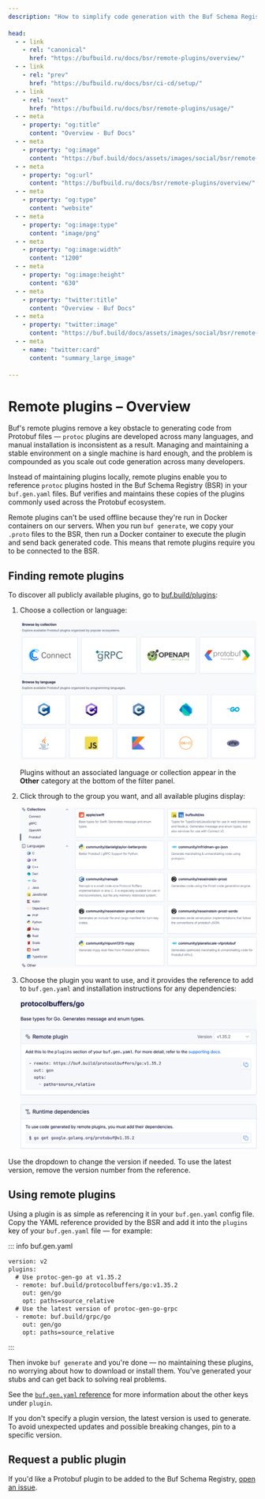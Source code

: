 ```yaml
---
description: "How to simplify code generation with the Buf Schema Registry's remote plugins"

head:
  - - link
    - rel: "canonical"
      href: "https://bufbuild.ru/docs/bsr/remote-plugins/overview/"
  - - link
    - rel: "prev"
      href: "https://bufbuild.ru/docs/bsr/ci-cd/setup/"
  - - link
    - rel: "next"
      href: "https://bufbuild.ru/docs/bsr/remote-plugins/usage/"
  - - meta
    - property: "og:title"
      content: "Overview - Buf Docs"
  - - meta
    - property: "og:image"
      content: "https://buf.build/docs/assets/images/social/bsr/remote-plugins/overview.png"
  - - meta
    - property: "og:url"
      content: "https://bufbuild.ru/docs/bsr/remote-plugins/overview/"
  - - meta
    - property: "og:type"
      content: "website"
  - - meta
    - property: "og:image:type"
      content: "image/png"
  - - meta
    - property: "og:image:width"
      content: "1200"
  - - meta
    - property: "og:image:height"
      content: "630"
  - - meta
    - property: "twitter:title"
      content: "Overview - Buf Docs"
  - - meta
    - property: "twitter:image"
      content: "https://buf.build/docs/assets/images/social/bsr/remote-plugins/overview.png"
  - - meta
    - name: "twitter:card"
      content: "summary_large_image"

---
```


# Remote plugins – Overview

Buf's remote plugins remove a key obstacle to generating code from Protobuf files — `protoc` plugins are developed across many languages, and manual installation is inconsistent as a result. Managing and maintaining a stable environment on a single machine is hard enough, and the problem is compounded as you scale out code generation across many developers.

Instead of maintaining plugins locally, remote plugins enable you to reference `protoc` plugins hosted in the Buf Schema Registry (BSR) in your `buf.gen.yaml` files. Buf verifies and maintains these copies of the plugins commonly used across the Protobuf ecosystem.

Remote plugins can't be used offline because they're run in Docker containers on our servers. When you run `buf generate`, we copy your `.proto` files to the BSR, then run a Docker container to execute the plugin and send back generated code. This means that remote plugins require you to be connected to the BSR.

## Finding remote plugins

To discover all publicly available plugins, go to [buf.build/plugins](https://buf.build/plugins):

1.  Choose a collection or language:

    ![Remote plugin browse screen, showing available collections and languages](../../../images/bsr/plugins/remote-plugins-browse.png)

    Plugins without an associated language or collection appear in the **Other** category at the bottom of the filter panel.

2.  Click through to the group you want, and all available plugins display:

    ![Remote plugin browse screen, showing plugins available for Go](../../../images/bsr/plugins/remote-plugins-select.png)

3.  Choose the plugin you want to use, and it provides the reference to add to `buf.gen.yaml` and installation instructions for any dependencies:

    ![Remote plugin browse screen, showing plugins available for Go](../../../images/bsr/plugins/remote-plugins-yaml.png)

Use the dropdown to change the version if needed. To use the latest version, remove the version number from the reference.

## Using remote plugins

Using a plugin is as simple as referencing it in your `buf.gen.yaml` config file. Copy the YAML reference provided by the BSR and add it into the `plugins` key of your `buf.gen.yaml` file — for example:

::: info buf.gen.yaml

```yaml{4,8}
version: v2
plugins:
  # Use protoc-gen-go at v1.35.2
  - remote: buf.build/protocolbuffers/go:v1.35.2
    out: gen/go
    opt: paths=source_relative
  # Use the latest version of protoc-gen-go-grpc
  - remote: buf.build/grpc/go
    out: gen/go
    opt: paths=source_relative
```

:::

Then invoke `buf generate` and you're done — no maintaining these plugins, no worrying about how to download or install them. You've generated your stubs and can get back to solving real problems.

See the [`buf.gen.yaml` reference](../../../configuration/v2/buf-gen-yaml/) for more information about the other keys under `plugin`.

If you don't specify a plugin version, the latest version is used to generate. To avoid unexpected updates and possible breaking changes, pin to a specific version.

## Request a public plugin

If you'd like a Protobuf plugin to be added to the Buf Schema Registry, [open an issue](https://github.com/bufbuild/plugins/issues/new?assignees=&labels=Feature&template=plugin-request-for-buf-schema-registry.md&title=Plugin+request+for+Buf+Schema+Registry).
